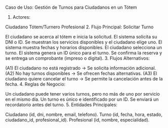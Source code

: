 Caso de Uso: Gestión de Turnos para Ciudadanos en un Tótem

1. Actores:

Ciudadano
Tótem/Turnero
Profesional
2. Flujo Principal: Solicitar Turno

El ciudadano se acerca al tótem e inicia la solicitud.
El sistema solicita su DNI o ID.
Se muestran los servicios disponibles y el ciudadano elige uno.
El sistema muestra fechas y horarios disponibles.
El ciudadano selecciona un turno.
El sistema genera un ID único para el turno.
Se confirma la reserva y se entrega un comprobante (impreso o digital).
3. Flujos Alternativos:

(A1) El ciudadano no está registrado → Se solicita información adicional.
(A2) No hay turnos disponibles → Se ofrecen fechas alternativas.
(A3) El ciudadano quiere cancelar el turno → Se permite la cancelación antes de la fecha.
4. Reglas de Negocio:

Un ciudadano puede tener varios turnos, pero no más de uno por servicio en el mismo día.
Un turno es único e identificado por un ID.
Se enviará un recordatorio antes del turno.
5. Entidades Principales:

Ciudadano (id, dni, nombre, email, telefono).
Turno (id, fecha, hora, estado, ciudadano_id, profesional_id).
Profesional (id, nombre, especialidad).
